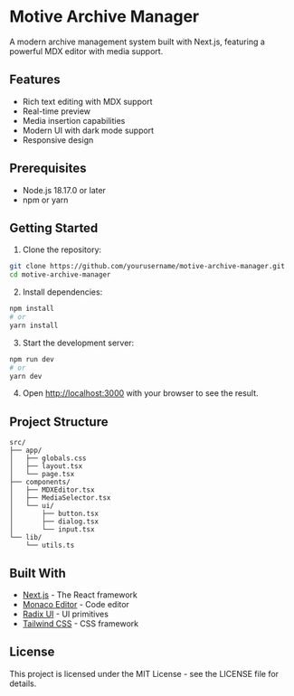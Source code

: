 # Motive Archive Manager

A modern archive management system built with Next.js, featuring a powerful MDX editor with media support.

## Features

- Rich text editing with MDX support
- Real-time preview
- Media insertion capabilities
- Modern UI with dark mode support
- Responsive design

## Prerequisites

- Node.js 18.17.0 or later
- npm or yarn

## Getting Started

1. Clone the repository:

```bash
git clone https://github.com/yourusername/motive-archive-manager.git
cd motive-archive-manager
```

2. Install dependencies:

```bash
npm install
# or
yarn install
```

3. Start the development server:

```bash
npm run dev
# or
yarn dev
```

4. Open [http://localhost:3000](http://localhost:3000) with your browser to see the result.

## Project Structure

```
src/
├── app/
│   ├── globals.css
│   ├── layout.tsx
│   └── page.tsx
├── components/
│   ├── MDXEditor.tsx
│   ├── MediaSelector.tsx
│   └── ui/
│       ├── button.tsx
│       ├── dialog.tsx
│       └── input.tsx
└── lib/
    └── utils.ts
```

## Built With

- [Next.js](https://nextjs.org/) - The React framework
- [Monaco Editor](https://microsoft.github.io/monaco-editor/) - Code editor
- [Radix UI](https://www.radix-ui.com/) - UI primitives
- [Tailwind CSS](https://tailwindcss.com/) - CSS framework

## License

This project is licensed under the MIT License - see the LICENSE file for details.
